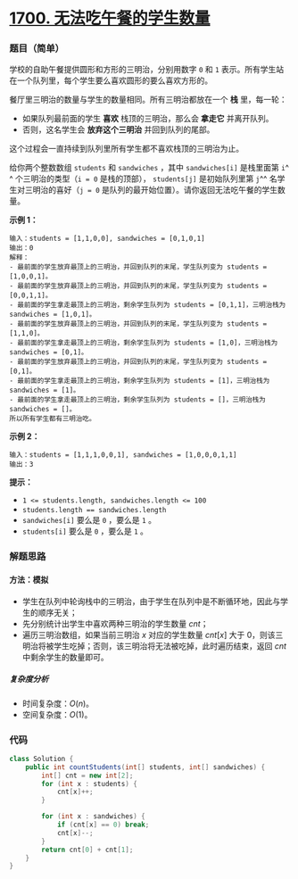# [1700. 无法吃午餐的学生数量](https://leetcode.cn/problems/number-of-students-unable-to-eat-lunch/)

### 题目（简单）

学校的自助午餐提供圆形和方形的三明治，分别用数字 `0` 和 `1` 表示。所有学生站在一个队列里，每个学生要么喜欢圆形的要么喜欢方形的。

餐厅里三明治的数量与学生的数量相同。所有三明治都放在一个 **栈** 里，每一轮：

* 如果队列最前面的学生 **喜欢** 栈顶的三明治，那么会 **拿走它** 并离开队列。
* 否则，这名学生会 **放弃这个三明治** 并回到队列的尾部。

这个过程会一直持续到队列里所有学生都不喜欢栈顶的三明治为止。

给你两个整数数组 `students` 和 `sandwiches` ，其中 `sandwiches[i]` 是栈里面第 `i`^​​​​​​^ 个三明治的类型（`i = 0`
是栈的顶部）， `students[j]` 是初始队列里第 `j`^​​​​​​^ 名学生对三明治的喜好（`j = 0` 是队列的最开始位置）。请你返回无法吃午餐的学生数量。

**示例 1：**

```
输入：students = [1,1,0,0], sandwiches = [0,1,0,1]
输出：0
解释：
- 最前面的学生放弃最顶上的三明治，并回到队列的末尾，学生队列变为 students = [1,0,0,1]。
- 最前面的学生放弃最顶上的三明治，并回到队列的末尾，学生队列变为 students = [0,0,1,1]。
- 最前面的学生拿走最顶上的三明治，剩余学生队列为 students = [0,1,1]，三明治栈为 sandwiches = [1,0,1]。
- 最前面的学生放弃最顶上的三明治，并回到队列的末尾，学生队列变为 students = [1,1,0]。
- 最前面的学生拿走最顶上的三明治，剩余学生队列为 students = [1,0]，三明治栈为 sandwiches = [0,1]。
- 最前面的学生放弃最顶上的三明治，并回到队列的末尾，学生队列变为 students = [0,1]。
- 最前面的学生拿走最顶上的三明治，剩余学生队列为 students = [1]，三明治栈为 sandwiches = [1]。
- 最前面的学生拿走最顶上的三明治，剩余学生队列为 students = []，三明治栈为 sandwiches = []。
所以所有学生都有三明治吃。
```

**示例 2：**

```
输入：students = [1,1,1,0,0,1], sandwiches = [1,0,0,0,1,1]
输出：3
```

**提示：**

* `1 <= students.length, sandwiches.length <= 100`
* `students.length == sandwiches.length`
* `sandwiches[i]` 要么是 `0` ，要么是 `1` 。
* `students[i]` 要么是 `0` ，要么是 `1` 。

### 解题思路

#### 方法：模拟

- 学生在队列中轮询栈中的三明治，由于学生在队列中是不断循环地，因此与学生的顺序无关；
- 先分别统计出学生中喜欢两种三明治的学生数量 $cnt$；
- 遍历三明治数组，如果当前三明治 $x$ 对应的学生数量 $cnt[x]$ 大于 $0$，则该三明治将被学生吃掉；否则，该三明治将无法被吃掉，此时遍历结束，返回 $cnt$ 中剩余学生的数量即可。

##### 复杂度分析

- 时间复杂度：$O(n)$。
- 空间复杂度：$O(1)$。

### 代码

```java
class Solution {
    public int countStudents(int[] students, int[] sandwiches) {
        int[] cnt = new int[2];
        for (int x : students) {
            cnt[x]++;
        }

        for (int x : sandwiches) {
            if (cnt[x] == 0) break;
            cnt[x]--;
        }
        return cnt[0] + cnt[1];
    }
}
```

